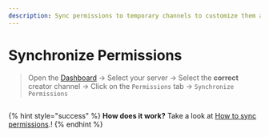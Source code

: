 ```yaml
---
description: Sync permissions to temporary channels to customize them as needed.
---
```


# Synchronize Permissions

> Open the [Dashboard](https://tempvoice.xyz/dashboard) -> Select your server -> Select the **correct** creator channel -> Click on the `Permissions` tab -> `Synchronize Permissions`

<figure><img src="../../../.gitbook/assets/image (16).png" alt=""><figcaption></figcaption></figure>

{% hint style="success" %}
**How does it work?** Take a look at [How to sync permissions](../../../faq/sync-permissions/).!
{% endhint %}
